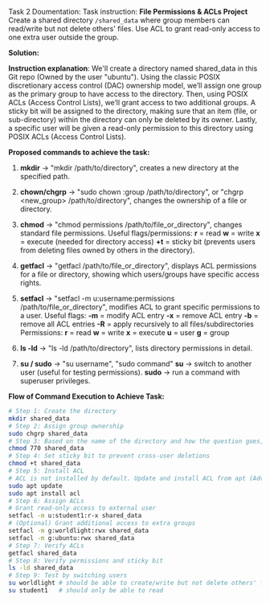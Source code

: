 Task 2 Doumentation:
Task instruction:
**File Permissions & ACLs Project**
Create a shared directory `/shared_data` where group members can read/write but not
delete others' files. Use ACL to grant read-only access to one extra user outside the group.

**Solution:**

**Instruction explanation**: 
We'll create a directory named shared_data in this Git repo (Owned by the user "ubuntu").
Using the classic POSIX discretionary access control (DAC) ownership model, we’ll assign one group as the primary group to have access to the directory. Then, using POSIX ACLs (Access Control Lists), we’ll grant access to two additional groups.
A sticky bit will be assigned to the directory, making sure that an item (file, or sub-directory) within the directory can only be deleted by its owner.
Lastly, a specific user will be given a read-only permission to this directory using POSIX ACLs (Access Control Lists).

**Proposed commands to achieve the task:**
1. **mkdir** -> "mkdir /path/to/directory", creates a new directory at the specified path.

2. **chown/chgrp** -> "sudo chown :group /path/to/directory", or "chgrp <new_group> /path/to/directory", changes the ownership of a file or directory.

3. **chmod** -> "chmod permissions /path/to/file_or_directory", changes standard file permissions.
Useful flags/permissions:
**r** = read
**w** = write
**x** = execute (needed for directory access)
**+t** = sticky bit (prevents users from deleting files owned by others in the directory).

4. **getfacl** -> "getfacl /path/to/file_or_directory", displays ACL permissions for a file or directory, showing which users/groups have specific access rights.

5. **setfacl** -> "setfacl -m u:username:permissions /path/to/file_or_directory", modifies ACL to grant specific permissions to a user.
Useful flags:
**-m** = modify ACL entry
**-x** = remove ACL entry
**-b** = remove all ACL entries
**-R** = apply recursively to all files/subdirectories
Permissions:
**r** = read
**w** = write
**x** = execute 
**u** = user
**g** = group

6. **ls -ld** -> "ls -ld /path/to/directory", lists directory permissions in detail.

7. **su / sudo** -> "su username", "sudo command"
**su** → switch to another user (useful for testing permissions).
**sudo** → run a command with superuser privileges.

**Flow of Command Execution to Achieve Task:**

```bash
# Step 1: Create the directory
mkdir shared_data
# Step 2: Assign group ownership
sudo chgrp shared_data
# Step 3: Based on the name of the directory and how the question goes, the folder would be a one that would contain data that is shared by a specific group of user and any other permitted user outside the group, so restrict base permissions (full access for owner & group only)
chmod 770 shared_data
# Step 4: Set sticky bit to prevent cross-user deletions
chmod +t shared_data
# Step 5: Install ACL
# ACL is not installed by default. Update and install ACL from apt (Advance Package Tool)
sudo apt update
sudo apt install acl
# Step 6: Assign ACLs
# Grant read-only access to external user
setfacl -m u:student1:r-x shared_data
# (Optional) Grant additional access to extra groups
setfacl -m g:worldlight:rwx shared_data
setfacl -m g:ubuntu:rwx shared_data
# Step 7: Verify ACLs
getfacl shared_data
# Step 8: Verify permissions and sticky bit
ls -ld shared_data
# Step 9: Test by switching users
su worldlight # should be able to create/write but not delete others' files
su student1   # should only be able to read
```
